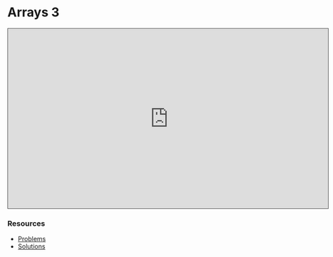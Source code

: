 # Arrays 3

<iframe src="https://adaacademy.hosted.panopto.com/Panopto/Pages/Embed.aspx?id=56e320ac-8d21-432f-9e4e-ae7f0015b52f&autoplay=false&offerviewer=true&showtitle=true&showbrand=true&captions=true&interactivity=all" height="405" width="720" style="border: 1px solid #464646;" allowfullscreen allow="autoplay"></iframe>

### Resources

* [Problems](https://docs.google.com/presentation/d/1E3T-LxBdXNnakhzWTe6cjjF_JX2WfbPfsjQedtOYSh4/edit?usp=sharing)
* [Solutions](https://docs.google.com/presentation/d/1_x6AbPekgGUbN-i9KnhJpIKd0rXXyaFQLYtpG4mPNWI/edit?usp=sharing)
